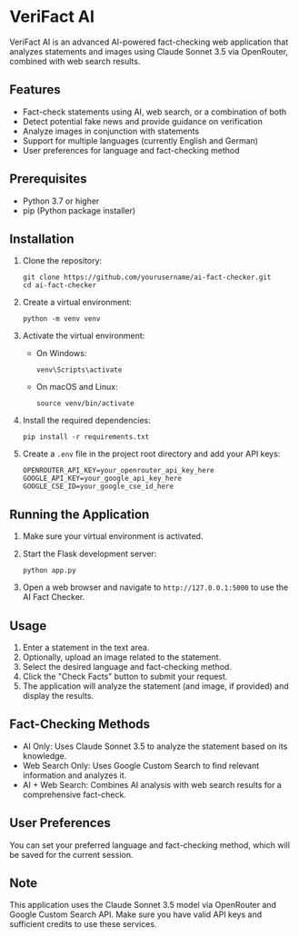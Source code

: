 # VeriFact AI

VeriFact AI is an advanced AI-powered fact-checking web application that analyzes statements and images using Claude Sonnet 3.5 via OpenRouter, combined with web search results.

## Features

- Fact-check statements using AI, web search, or a combination of both
- Detect potential fake news and provide guidance on verification
- Analyze images in conjunction with statements
- Support for multiple languages (currently English and German)
- User preferences for language and fact-checking method
## Prerequisites

- Python 3.7 or higher
- pip (Python package installer)

## Installation

1. Clone the repository:
   ```
   git clone https://github.com/yourusername/ai-fact-checker.git
   cd ai-fact-checker
   ```

2. Create a virtual environment:
   ```
   python -m venv venv
   ```

3. Activate the virtual environment:
   - On Windows:
     ```
     venv\Scripts\activate
     ```
   - On macOS and Linux:
     ```
     source venv/bin/activate
     ```

4. Install the required dependencies:
   ```
   pip install -r requirements.txt
   ```

5. Create a `.env` file in the project root directory and add your API keys:
   ```
   OPENROUTER_API_KEY=your_openrouter_api_key_here
   GOOGLE_API_KEY=your_google_api_key_here
   GOOGLE_CSE_ID=your_google_cse_id_here
   ```

## Running the Application

1. Make sure your virtual environment is activated.

2. Start the Flask development server:
   ```
   python app.py
   ```

3. Open a web browser and navigate to `http://127.0.0.1:5000` to use the AI Fact Checker.

## Usage

1. Enter a statement in the text area.
2. Optionally, upload an image related to the statement.
3. Select the desired language and fact-checking method.
4. Click the "Check Facts" button to submit your request.
5. The application will analyze the statement (and image, if provided) and display the results.

## Fact-Checking Methods

- AI Only: Uses Claude Sonnet 3.5 to analyze the statement based on its knowledge.
- Web Search Only: Uses Google Custom Search to find relevant information and analyzes it.
- AI + Web Search: Combines AI analysis with web search results for a comprehensive fact-check.

## User Preferences

You can set your preferred language and fact-checking method, which will be saved for the current session.

## Note

This application uses the Claude Sonnet 3.5 model via OpenRouter and Google Custom Search API. Make sure you have valid API keys and sufficient credits to use these services.
